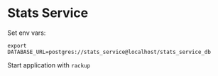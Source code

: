 # Stats Service

Set env vars:

`export DATABASE_URL=postgres://stats_service@localhost/stats_service_db`

Start application with `rackup`